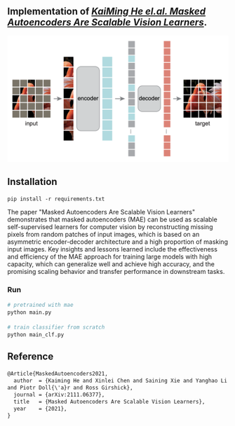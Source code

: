 ## Implementation of [*KaiMing He el.al. Masked Autoencoders Are Scalable Vision Learners*](https://arxiv.org/abs/2111.06377).

<div align="center">

  ![](src/arch.png)
  
</div>

## Installation
`pip install -r requirements.txt`


The paper "Masked Autoencoders Are Scalable Vision Learners" demonstrates that masked autoencoders (MAE) can be used as scalable self-supervised learners for computer vision by reconstructing missing pixels from random patches of input images, which is based on an asymmetric encoder-decoder architecture and a high proportion of masking input images. Key insights and lessons learned include the effectiveness and efficiency of the MAE approach for training large models with high capacity, which can generalize well and achieve high accuracy, and the promising scaling behavior and transfer performance in downstream tasks.

### Run

```bash
# pretrained with mae
python main.py

# train classifier from scratch
python main_clf.py
```

## Reference

```
@Article{MaskedAutoencoders2021,
  author  = {Kaiming He and Xinlei Chen and Saining Xie and Yanghao Li and Piotr Doll{\'a}r and Ross Girshick},
  journal = {arXiv:2111.06377},
  title   = {Masked Autoencoders Are Scalable Vision Learners},
  year    = {2021},
}
```
